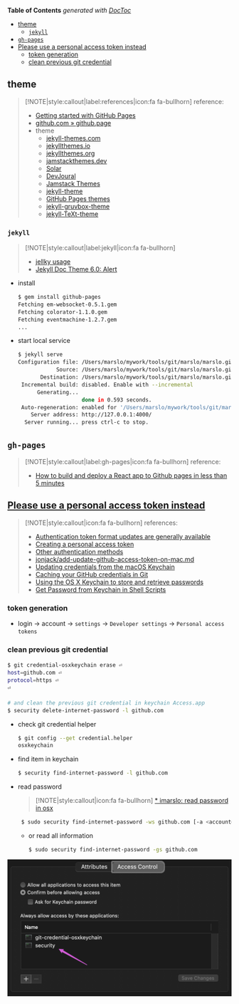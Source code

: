 <!-- START doctoc generated TOC please keep comment here to allow auto update -->
<!-- DON'T EDIT THIS SECTION, INSTEAD RE-RUN doctoc TO UPDATE -->
**Table of Contents**  *generated with [DocToc](https://github.com/thlorenz/doctoc)*

- [theme](#theme)
  - [`jekyll`](#jekyll)
- [`gh-pages`](#gh-pages)
- [Please use a personal access token instead](#please-use-a-personal-access-token-instead)
  - [token generation](#token-generation)
  - [clean previous git credential](#clean-previous-git-credential)

<!-- END doctoc generated TOC please keep comment here to allow auto update -->

## theme

> [!NOTE|style:callout|label:references|icon:fa fa-bullhorn]
> reference:
> - [Getting started with GitHub Pages](https://docs.github.com/en/pages/getting-started-with-github-pages)
> - [github.com » github.page](https://docs.github.com/en/github/working-with-github-pages)
> - theme
>   - [jekyll-themes.com](https://jekyll-themes.com/)
>   - [jekyllthemes.io](https://jekyllthemes.io/)
>   - [jekyllthemes.org](http://jekyllthemes.org/)
>   - [jamstackthemes.dev](https://jamstackthemes.dev/ssg/jekyll/)
>   - [Solar](https://jekyll-themes.com/solar/)
>   - [DevJoural](https://hemang.dev/DevJournal/)
>   - [Jamstack Themes](https://jamstackthemes.dev/)
>   - [jekyll-theme](https://github.com/topics/jekyll-theme)
>   - [GitHub Pages themes](https://github.com/pages-themes)
>   - [jekyll-gruvbox-theme](https://rphlmr.github.io/jekyll-gruvbox-theme/)
>   - [jekyll-TeXt-theme](https://github.com/kitian616/jekyll-TeXt-theme/)

### `jekyll`

> [!NOTE|style:callout|label:jekyll|icon:fa fa-bullhorn]
> - [jellky usage](https://kbroman.org/simple_site/pages/local_test.html)
> - [Jekyll Doc Theme 6.0: Alert](https://idratherbewriting.com/documentation-theme-jekyll/mydoc_alerts.html)

- install
  ```bash
  $ gem install github-pages
  Fetching em-websocket-0.5.1.gem
  Fetching colorator-1.1.0.gem
  Fetching eventmachine-1.2.7.gem
  ...
  ```

- start local service
  ```bash
  $ jekyll serve
  Configuration file: /Users/marslo/mywork/tools/git/marslo/marslo.github.io/_config.yml
              Source: /Users/marslo/mywork/tools/git/marslo/marslo.github.io
         Destination: /Users/marslo/mywork/tools/git/marslo/marslo.github.io/_site
   Incremental build: disabled. Enable with --incremental
        Generating...
                      done in 0.593 seconds.
   Auto-regeneration: enabled for '/Users/marslo/mywork/tools/git/marslo/marslo.github.io'
      Server address: http://127.0.0.1:4000/
    Server running... press ctrl-c to stop.
  ```

## `gh-pages`

> [!NOTE|style:callout|label:gh-pages|icon:fa fa-bullhorn]
> reference:
> - [How to build and deploy a React app to Github pages in less than 5 minutes](https://medium.com/mobile-web-dev/how-to-build-and-deploy-a-react-app-to-github-pages-in-less-than-5-minutes-d6c4ffd30f14)

## [Please use a personal access token instead](https://github.blog/2020-12-15-token-authentication-requirements-for-git-operations/)

> [!NOTE|style:callout|icon:fa fa-bullhorn]
> references:
> - [Authentication token format updates are generally available](https://github.blog/changelog/2021-03-31-authentication-token-format-updates-are-generally-available/)
> - [Creating a personal access token](https://docs.github.com/en/github/authenticating-to-github/keeping-your-account-and-data-secure/creating-a-personal-access-token)
> - [Other authentication methods](https://docs.github.com/en/rest/overview/other-authentication-methods#basic-authentication)
> - [jonjack/add-update-github-access-token-on-mac.md](https://gist.github.com/jonjack/bf295d4170edeb00e96fb158f9b1ba3c)
> - [Updating credentials from the macOS Keychain](https://docs.github.com/en/get-started/getting-started-with-git/updating-credentials-from-the-macos-keychain)
> - [Caching your GitHub credentials in Git](https://docs.github.com/en/get-started/getting-started-with-git/caching-your-github-credentials-in-git)
> - [Using the OS X Keychain to store and retrieve passwords](https://www.netmeister.org/blog/keychain-passwords.html)
> - [Get Password from Keychain in Shell Scripts](https://scriptingosx.com/2021/04/get-password-from-keychain-in-shell-scripts/)

### token generation
- login -> account -> `settings` -> `Developer settings` -> `Personal access tokens`

### clean previous git credential
```bash
$ git credential-osxkeychain erase ⏎
host=github.com ⏎
protocol=https ⏎
⏎

# and clean the previous git credential in keychain Access.app
$ security delete-internet-password -l github.com
```

- check git credential helper
  ```bash
  $ git config --get credential.helper
  osxkeychain
  ```

- find item in keychain
  ```bash
  $ security find-internet-password -l github.com
  ```

- read password

  > [!NOTE|style:callout|icon:fa fa-bullhorn]
  > [* imarslo: read password in osx](../../osx/util.html#get-wifi-password)

  ```bash
   $ sudo security find-internet-password -ws github.com [-a <account@mail.com>]
  ```

  - or read all information
    ```bash
    $ sudo security find-internet-password -gs github.com
    ```

![read password from keychain via `/usr/bin/security`](../../screenshot/git/git-keychain-token.png)
